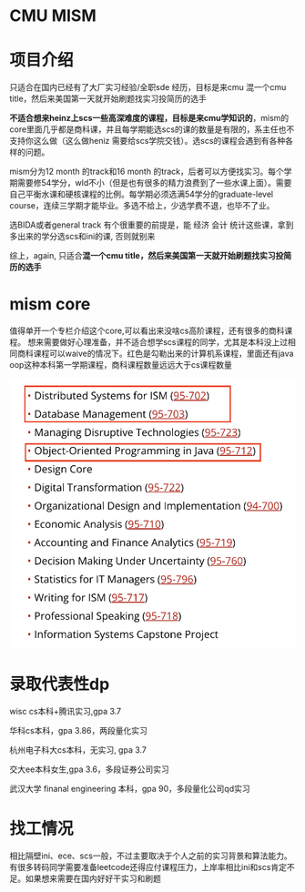 # CMU MISM
# 项目介绍
只适合在国内已经有了大厂实习经验/全职sde 经历，目标是来cmu 混一个cmu title，然后来美国第一天就开始刷题找实习投简历的选手

**不适合想来heinz上scs一些高深难度的课程，目标是来cmu学知识的**，mism的core里面几乎都是商科课，并且每学期能选scs的课的数量是有限的，系主任也不支持你这么做（这么做heniz 需要给scs学院交钱）。选scs的课程会遇到有各种各样的问题。

mism分为12 month 的track和16 month 的track，后者可以方便找实习。每个学期需要修54学分，wld不小（但是也有很多的精力浪费到了一些水课上面）。需要自己平衡水课和硬核课程的比例。每学期必须选满54学分的graduate-level course，连续三学期才能毕业。多选不给上，少选学费不退，也毕不了业。

选BIDA或者general track 有个很重要的前提是，能 经济  会计  统计这些课，拿到多出来的学分选scs和ini的课, 否则就别来

综上，again, 只适合**混一个cmu title，然后来美国第一天就开始刷题找实习投简历的选手**

# mism core
值得单开一个专栏介绍这个core,可以看出来没啥cs高阶课程，还有很多的商科课程。
想来需要做好心理准备，并不适合想学scs课程的同学，尤其是本科没上过相同商科课程可以waive的情况下。红色是勾勒出来的计算机系课程，里面还有java oop这种本科第一学期课程，商科课程数量远远大于cs课程数量

![](/img/mismcore.png)

# 录取代表性dp

wisc cs本科+腾讯实习,gpa 3.7

华科cs本科，gpa 3.86，两段量化实习

杭州电子科大cs本科，无实习, gpa 3.7

交大ee本科女生,gpa 3.6，多段证券公司实习

武汉大学 finanal engineering 本科，gpa 90，多段量化公司qd实习

# 找工情况
相比隔壁ini、ece、scs一般，不过主要取决于个人之前的实习背景和算法能力。
有很多转码同学需要准备leetcode还得应付课程压力，上岸率相比ini和scs肯定不足。如果想来需要在国内好好干实习和刷题